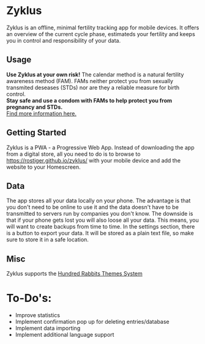 # Zyklus
Zyklus is an offline, minimal fertility tracking app for mobile devices.
It offers an overview of the current cycle phase, estimateds your fertility and keeps you in control and responsibility of your data.

## Usage  
**Use Zyklus at your own risk!**
The calendar method is a natural fertility awareness method (FAM).
FAMs neither protect you from sexually transmited deseases (STDs) nor are they a reliable measure for birth control.   
**Stay safe and use a condom with FAMs to help protect you from pregnancy and STDs.**  
[Find more information here.](https://www.plannedparenthood.org/learn/birth-control/fertility-awareness)

## Getting Started 
Zyklus is a PWA - a Progressive Web App. Instead of downloading the app from a digital store, all you need to do is to browse to https://rostiger.github.io/zyklus/ with your mobile device and add the website to your Homescreen.

## Data
The app stores all your data locally on your phone. The advantage is that you don't need to be online to use it and the data doesn't have to be transmitted to servers run by companies you don't know.
The downside is that if your phone gets lost you will also loose all your data. This means, you will want to create backups from time to time.
In the settings section, there is a button to export your data. It will be stored as a plain text file, so make sure to store it in a safe location.

## Misc
Zyklus supports the [Hundred Rabbits Themes System](https://github.com/hundredrabbits/Themes)

# To-Do's:
- Improve statistics
- Implement confirmation pop up for deleting entries/database
- Implement data importing
- Implement additional language support
